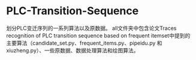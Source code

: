 # PLC-Transition-Sequence
划分PLC变迁序列的一系列算法以及原数据。
all文件夹中包含论文Traces recognition of PLC transition sequence based on frequent itemset中提到的主要算法（candidate_set.py、frequent_items.py、pipeidu.py 和 xiuzheng.py）、一些原数据、数据处理算法和绘图算法。
